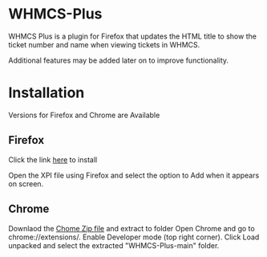 # WHMCS-Plus

WHMCS Plus is a plugin for Firefox that updates the HTML title to show the ticket number and name when viewing tickets in WHMCS. 

Additional features may be added later on to improve functionality. 

# Installation
Versions for Firefox and Chrome are Available

## Firefox

Click the link [here](https://github.com/Evan-Slable/WHMCS-Plus/blob/main/67789f0f5c7b4def97c4-1.0.xpi) to install

Open the XPI file using Firefox and select the option to Add when it appears on screen.

## Chrome

Downlaod the [Chome Zip file](https://github.com/Evan-Slable/WHMCS-Plus/blob/main/WHMCS-Plus-main%20Chromium.zip) and extract to folder
Open Chrome and go to chrome://extensions/.
Enable Developer mode (top right corner).
Click Load unpacked and select the extracted "WHMCS-Plus-main" folder.

